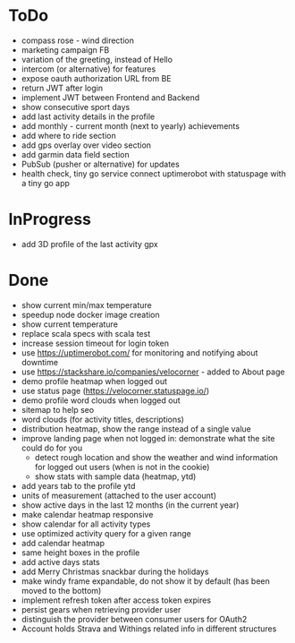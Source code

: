 # ToDo
- compass rose - wind direction
- marketing campaign FB
- variation of the greeting, instead of Hello 
- intercom (or alternative) for features
- expose oauth authorization URL from BE 
- return JWT after login
- implement JWT between Frontend and Backend
- show consecutive sport days
- add last activity details in the profile
- add monthly - current month (next to yearly) achievements
- add where to ride section
- add gps overlay over video section
- add garmin data field section
- PubSub (pusher or alternative) for updates
- health check, tiny go service connect uptimerobot with statuspage with a tiny go app

# InProgress
- add 3D profile of the last activity gpx

# Done
- show current min/max temperature
- speedup node docker image creation
- show current temperature
- replace scala specs with scala test
- increase session timeout for login token
- use https://uptimerobot.com/ for monitoring and notifying about downtime
- use https://stackshare.io/companies/velocorner - added to About page
- demo profile heatmap when logged out
- use status page (https://velocorner.statuspage.io/)
- demo profile word clouds when logged out
- sitemap to help seo
- word clouds (for activity titles, descriptions)
- distribution heatmap, show the range instead of a single value
- improve landing page when not logged in: demonstrate what the site could do for you
  * detect rough location and show the weather and wind information for logged out users (when is not in the cookie)
  * show stats with sample data (heatmap, ytd)
- add years tab to the profile ytd
- units of measurement (attached to the user account)
- show active days in the last 12 months (in the current year)
- make calendar heatmap responsive
- show calendar for all activity types
- use optimized activity query for a given range
- add calendar heatmap
- same height boxes in the profile
- add active days stats
- add Merry Christmas snackbar during the holidays
- make windy frame expandable, do not show it by default (has been moved to the bottom)
- implement refresh token after access token expires
- persist gears when retrieving provider user
- distinguish the provider between consumer users for OAuth2
- Account holds Strava and Withings related info in different structures
